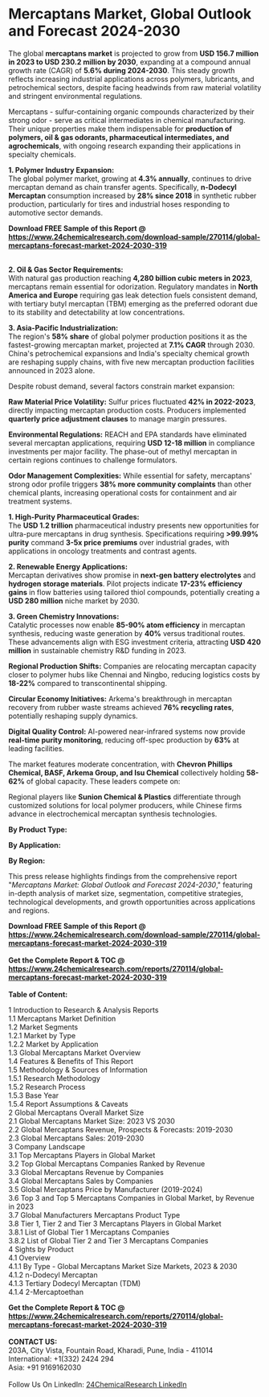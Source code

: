 <h1>Mercaptans Market, Global Outlook and Forecast 2024-2030</h1><p>The global <strong>mercaptans market</strong> is projected to grow from <strong>USD 156.7 million in 2023 to USD 230.2 million by 2030</strong>, expanding at a compound annual growth rate (CAGR) of <strong>5.6% during 2024-2030</strong>. This steady growth reflects increasing industrial applications across polymers, lubricants, and petrochemical sectors, despite facing headwinds from raw material volatility and stringent environmental regulations.</p><p>Mercaptans - sulfur-containing organic compounds characterized by their strong odor - serve as critical intermediates in chemical manufacturing. Their unique properties make them indispensable for <strong>production of polymers, oil &amp; gas odorants, pharmaceutical intermediates, and agrochemicals</strong>, with ongoing research expanding their applications in specialty chemicals.</p><p><strong>1. Polymer Industry Expansion:</strong><br>
The global polymer market, growing at <strong>4.3% annually</strong>, continues to drive mercaptan demand as chain transfer agents. Specifically, <strong>n-Dodecyl Mercaptan</strong> consumption increased by <strong>28% since 2018</strong> in synthetic rubber production, particularly for tires and industrial hoses responding to automotive sector demands.</p><div><b>Download FREE Sample of this Report @ 
            <a href="https://www.24chemicalresearch.com/download-sample/270114/global-mercaptans-forecast-market-2024-2030-319">
            https://www.24chemicalresearch.com/download-sample/270114/global-mercaptans-forecast-market-2024-2030-319</a></b></div><br><p><strong>2. Oil &amp; Gas Sector Requirements:</strong><br>
With natural gas production reaching <strong>4,280 billion cubic meters in 2023</strong>, mercaptans remain essential for odorization. Regulatory mandates in <strong>North America and Europe</strong> requiring gas leak detection fuels consistent demand, with tertiary butyl mercaptan (TBM) emerging as the preferred odorant due to its stability and detectability at low concentrations.</p><p><strong>3. Asia-Pacific Industrialization:</strong><br>
The region's <strong>58% share</strong> of global polymer production positions it as the fastest-growing mercaptan market, projected at <strong>7.1% CAGR</strong> through 2030. China's petrochemical expansions and India's specialty chemical growth are reshaping supply chains, with five new mercaptan production facilities announced in 2023 alone.</p><p>Despite robust demand, several factors constrain market expansion:</p><p><strong>Raw Material Price Volatility:</strong> Sulfur prices fluctuated <strong>42% in 2022-2023</strong>, directly impacting mercaptan production costs. Producers implemented <strong>quarterly price adjustment clauses</strong> to manage margin pressures.</p><p><strong>Environmental Regulations:</strong> REACH and EPA standards have eliminated several mercaptan applications, requiring <strong>USD 12-18 million</strong> in compliance investments per major facility. The phase-out of methyl mercaptan in certain regions continues to challenge formulators.</p><p><strong>Odor Management Complexities:</strong> While essential for safety, mercaptans' strong odor profile triggers <strong>38% more community complaints</strong> than other chemical plants, increasing operational costs for containment and air treatment systems.</p><p><strong>1. High-Purity Pharmaceutical Grades:</strong><br>
The <strong>USD 1.2 trillion</strong> pharmaceutical industry presents new opportunities for ultra-pure mercaptans in drug synthesis. Specifications requiring <strong>&gt;99.99% purity</strong> command <strong>3-5x price premiums</strong> over industrial grades, with applications in oncology treatments and contrast agents.</p><p><strong>2. Renewable Energy Applications:</strong><br>
Mercaptan derivatives show promise in <strong>next-gen battery electrolytes</strong> and <strong>hydrogen storage materials</strong>. Pilot projects indicate <strong>17-23% efficiency gains</strong> in flow batteries using tailored thiol compounds, potentially creating a <strong>USD 280 million</strong> niche market by 2030.</p><p><strong>3. Green Chemistry Innovations:</strong><br>
Catalytic processes now enable <strong>85-90% atom efficiency</strong> in mercaptan synthesis, reducing waste generation by <strong>40%</strong> versus traditional routes. These advancements align with ESG investment criteria, attracting <strong>USD 420 million</strong> in sustainable chemistry R&amp;D funding in 2023.</p><p><strong>Regional Production Shifts:</strong> Companies are relocating mercaptan capacity closer to polymer hubs like Chennai and Ningbo, reducing logistics costs by <strong>18-22%</strong> compared to transcontinental shipping.</p><p><strong>Circular Economy Initiatives:</strong> Arkema's breakthrough in mercaptan recovery from rubber waste streams achieved <strong>76% recycling rates</strong>, potentially reshaping supply dynamics.</p><p><strong>Digital Quality Control:</strong> AI-powered near-infrared systems now provide <strong>real-time purity monitoring</strong>, reducing off-spec production by <strong>63%</strong> at leading facilities.</p><p>The market features moderate concentration, with <strong>Chevron Phillips Chemical, BASF, Arkema Group, and Isu Chemical</strong> collectively holding <strong>58-62%</strong> of global capacity. These leaders compete on:</p><p>Regional players like <strong>Sunion Chemical &amp; Plastics</strong> differentiate through customized solutions for local polymer producers, while Chinese firms advance in electrochemical mercaptan synthesis technologies.</p><p><strong>By Product Type:</strong></p><p><strong>By Application:</strong></p><p><strong>By Region:</strong></p><p>This press release highlights findings from the comprehensive report "<em>Mercaptans Market: Global Outlook and Forecast 2024-2030</em>," featuring in-depth analysis of market size, segmentation, competitive strategies, technological developments, and growth opportunities across applications and regions.</p><div><b>Download FREE Sample of this Report @ 
            <a href="https://www.24chemicalresearch.com/download-sample/270114/global-mercaptans-forecast-market-2024-2030-319">
            https://www.24chemicalresearch.com/download-sample/270114/global-mercaptans-forecast-market-2024-2030-319</a></b></div><br><div><b>Get the Complete Report & TOC @ 
            <a href="https://www.24chemicalresearch.com/reports/270114/global-mercaptans-forecast-market-2024-2030-319">
            https://www.24chemicalresearch.com/reports/270114/global-mercaptans-forecast-market-2024-2030-319</a></b></div><br>
            <b>Table of Content:</b><p>1 Introduction to Research & Analysis Reports<br />
    1.1 Mercaptans Market Definition<br />
    1.2 Market Segments<br />
        1.2.1 Market by Type<br />
        1.2.2 Market by Application<br />
    1.3 Global Mercaptans Market Overview<br />
    1.4 Features & Benefits of This Report<br />
    1.5 Methodology & Sources of Information<br />
        1.5.1 Research Methodology<br />
        1.5.2 Research Process<br />
        1.5.3 Base Year<br />
        1.5.4 Report Assumptions & Caveats<br />
2 Global Mercaptans Overall Market Size<br />
    2.1 Global Mercaptans Market Size: 2023 VS 2030<br />
    2.2 Global Mercaptans Revenue, Prospects & Forecasts: 2019-2030<br />
    2.3 Global Mercaptans Sales: 2019-2030<br />
3 Company Landscape<br />
    3.1 Top Mercaptans Players in Global Market<br />
    3.2 Top Global Mercaptans Companies Ranked by Revenue<br />
    3.3 Global Mercaptans Revenue by Companies<br />
    3.4 Global Mercaptans Sales by Companies<br />
    3.5 Global Mercaptans Price by Manufacturer (2019-2024)<br />
    3.6 Top 3 and Top 5 Mercaptans Companies in Global Market, by Revenue in 2023<br />
    3.7 Global Manufacturers Mercaptans Product Type<br />
    3.8 Tier 1, Tier 2 and Tier 3 Mercaptans Players in Global Market<br />
        3.8.1 List of Global Tier 1 Mercaptans Companies<br />
        3.8.2 List of Global Tier 2 and Tier 3 Mercaptans Companies<br />
4 Sights by Product<br />
    4.1 Overview<br />
        4.1.1 By Type - Global Mercaptans Market Size Markets, 2023 & 2030<br />
        4.1.2 n-Dodecyl Mercaptan<br />
        4.1.3 Tertiary Dodecyl Mercaptan (TDM)<br />
        4.1.4 2-Mercaptoethan</p><div><b>Get the Complete Report & TOC @ 
            <a href="https://www.24chemicalresearch.com/reports/270114/global-mercaptans-forecast-market-2024-2030-319">
            https://www.24chemicalresearch.com/reports/270114/global-mercaptans-forecast-market-2024-2030-319</a></b></div><br><b>CONTACT US:</b><br>
            203A, City Vista, Fountain Road, Kharadi, Pune, India - 411014<br>
            International: +1(332) 2424 294<br>
            Asia: +91 9169162030 <br><br>
            Follow Us On LinkedIn: <a href="https://www.linkedin.com/company/24chemicalresearch/">24ChemicalResearch LinkedIn</a>